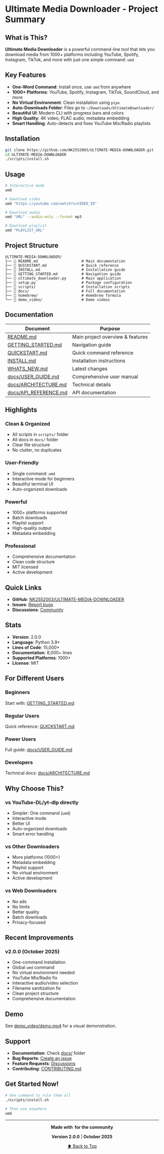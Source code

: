 # Ultimate Media Downloader - Project Summary

## What is This?

**Ultimate Media Downloader** is a powerful command-line tool that lets you download media from 1000+ platforms including YouTube, Spotify, Instagram, TikTok, and more with just one simple command: `umd`

## Key Features

- **One-Word Command**: Install once, use `umd` from anywhere
- **1000+ Platforms**: YouTube, Spotify, Instagram, TikTok, SoundCloud, and more
- **No Virtual Environment**: Clean installation using `pipx`
- **Auto-Downloads Folder**: Files go to `~/Downloads/UltimateDownloader/`
- **Beautiful UI**: Modern CLI with progress bars and colors
- **High Quality**: 4K video, FLAC audio, metadata embedding
- **Smart Handling**: Auto-detects and fixes YouTube Mix/Radio playlists

## Installation

```bash
git clone https://github.com/NK2552003/ULTIMATE-MEDIA-DOWNLOADER.git
cd ULTIMATE-MEDIA-DOWNLOADER
./scripts/install.sh
```

## Usage

```bash
# Interactive mode
umd

# Download video
umd "https://youtube.com/watch?v=VIDEO_ID"

# Download audio
umd "URL" --audio-only --format mp3

# Download playlist
umd "PLAYLIST_URL"
```

## Project Structure

```
ULTIMATE-MEDIA-DOWNLOADER/
├── 📄 README.md                    # Main documentation
├── 📄 QUICKSTART.md                # Quick reference
├── 📄 INSTALL.md                   # Installation guide
├── 📄 GETTING_STARTED.md           # Navigation guide
├── 📄 ultimate_downloader.py       # Main application
├── 📄 setup.py                     # Package configuration
├── 📁 scripts/                     # Installation scripts
├── 📁 docs/                        # Full documentation
├── 📁 homebrew/                    # Homebrew formula
└── 📁 demo_video/                  # Demo videos
```

## Documentation

| Document | Purpose |
|----------|---------|
| [README.md](README.md) | Main project overview & features |
| [GETTING_STARTED.md](GETTING_STARTED.md) | Navigation guide |
| [QUICKSTART.md](QUICKSTART.md) | Quick command reference |
| [INSTALL.md](INSTALL.md) | Installation instructions |
| [WHATS_NEW.md](WHATS_NEW.md) | Latest changes |
| [docs/USER_GUIDE.md](docs/USER_GUIDE.md) | Comprehensive user manual |
| [docs/ARCHITECTURE.md](docs/ARCHITECTURE.md) | Technical details |
| [docs/API_REFERENCE.md](docs/API_REFERENCE.md) | API documentation |

## Highlights

### Clean & Organized
- All scripts in `scripts/` folder
- All docs in `docs/` folder
- Clear file structure
- No clutter, no duplicates

### User-Friendly
- Single command: `umd`
- Interactive mode for beginners
- Beautiful terminal UI
- Auto-organized downloads

### Powerful
- 1000+ platforms supported
- Batch downloads
- Playlist support
- High-quality output
- Metadata embedding

### Professional
- Comprehensive documentation
- Clean code structure
- MIT licensed
- Active development

## Quick Links

- **GitHub**: [NK2552003/ULTIMATE-MEDIA-DOWNLOADER](https://github.com/NK2552003/ULTIMATE-MEDIA-DOWNLOADER)
- **Issues**: [Report bugs](https://github.com/NK2552003/ULTIMATE-MEDIA-DOWNLOADER/issues)
- **Discussions**: [Community](https://github.com/NK2552003/ULTIMATE-MEDIA-DOWNLOADER/discussions)

## Stats

- **Version**: 2.0.0
- **Language**: Python 3.9+
- **Lines of Code**: 15,000+
- **Documentation**: 8,000+ lines
- **Supported Platforms**: 1000+
- **License**: MIT

## For Different Users

### Beginners
 Start with: [GETTING_STARTED.md](GETTING_STARTED.md)

### Regular Users
 Quick reference: [QUICKSTART.md](QUICKSTART.md)

### Power Users
 Full guide: [docs/USER_GUIDE.md](docs/USER_GUIDE.md)

### Developers
 Technical docs: [docs/ARCHITECTURE.md](docs/ARCHITECTURE.md)

## Why Choose This?

### vs YouTube-DL/yt-dlp directly
- Simpler: One command (`umd`)
- Interactive mode
- Better UI
- Auto-organized downloads
- Smart error handling

### vs Other Downloaders
- More platforms (1000+)
- Metadata embedding
- Playlist support
- No virtual environment
- Active development

### vs Web Downloaders
- No ads
- No limits
- Better quality
- Batch downloads
- Privacy-focused

## Recent Improvements

### v2.0.0 (October 2025)
- One-command installation
- Global `umd` command
- No virtual environment needed
- YouTube Mix/Radio fix
- Interactive audio/video selection
- Filename sanitization fix
- Clean project structure
- Comprehensive documentation

## Demo

See [demo_video/demo.mp4](demo_video/demo.mp4) for a visual demonstration.

## Support

- **Documentation**: Check [docs/](docs/) folder
- **Bug Reports**: [Create an issue](https://github.com/NK2552003/ULTIMATE-MEDIA-DOWNLOADER/issues/new)
- **Feature Requests**: [Discussions](https://github.com/NK2552003/ULTIMATE-MEDIA-DOWNLOADER/discussions)
- **Contributing**: [CONTRIBUTING.md](CONTRIBUTING.md)

## Get Started Now!

```bash
# One command to rule them all
./scripts/install.sh

# Then use anywhere
umd
```

---

<div align="center">

**Made with ️ for the community**

**Version 2.0.0** | **October 2025**

[⬆ Back to Top](#-ultimate-media-downloader---project-summary)

</div>
